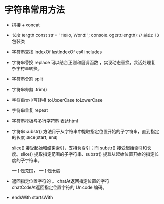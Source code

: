 # 字符串常用方法

- 拼接
    + 
    concat 
- 长度 length
    const str = "Hello, World!";
console.log(str.length); // 输出: 13
    包装类
- 字符串查找
    indexOf
    lastIndexOf
    es6 includes
- 字符串替换
    replace
    可以结合正则和回调函数 ，实现动态替换，灵活处理复杂字符串转换。
- 字符串分割
    split 
- 字符串修剪
    .trim()
- 字符串大小写转换
    toUpperCase
    toLowerCase

- 字符串重复
    repeat
- 字符串模板与多行字符串
    表达html 

- 字符串
    substr() 方法用于从字符串中提取指定位置开始的子字符串，直到指定的长度
    slice(start, end) 

    slice() 接受起始和结束索引，支持负索引；而 substr() 接受起始索引和长度。slice() 提取指定范围的子字符串，substr() 提取从起始位置开始的指定长度的子字符串。

    一个是范围， 一个是长度
- 返回指定位置字符的 。
    chatAt返回指定位置的字符  
    chatCodeAt返回指定位置字符的 Unicode 编码。
- endsWith startsWith

